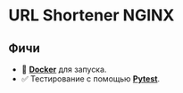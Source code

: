 # URL Shortener NGINX

## Фичи

- 🐋 [**Docker**](https://www.docker.com/) для запуска.
- ✅ Тестирование с помощью [**Pytest**](https://pytest.org/).
